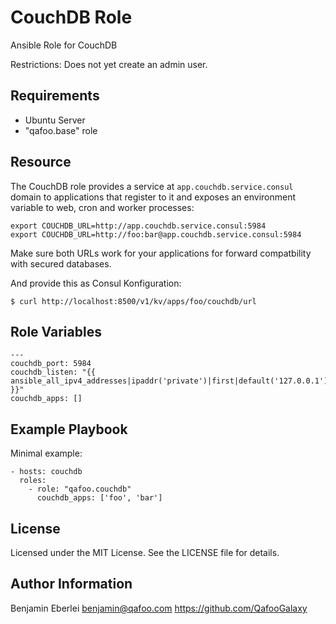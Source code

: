# CouchDB Role

Ansible Role for CouchDB

Restrictions: Does not yet create an admin user.

Requirements
------------

- Ubuntu Server
- "qafoo.base" role

Resource
--------

The CouchDB role provides a service at `app.couchdb.service.consul` domain to
applications that register to it and exposes an environment variable to web,
cron and worker processes:

    export COUCHDB_URL=http://app.couchdb.service.consul:5984
    export COUCHDB_URL=http://foo:bar@app.couchdb.service.consul:5984

Make sure both URLs work for your applications for forward compatbility with
secured databases.

And provide this as Consul Konfiguration:

    $ curl http://localhost:8500/v1/kv/apps/foo/couchdb/url

Role Variables
--------------

    ---
    couchdb_port: 5984
    couchdb_listen: "{{ ansible_all_ipv4_addresses|ipaddr('private')|first|default('127.0.0.1') }}"
    couchdb_apps: []

Example Playbook
----------------

Minimal example:

    - hosts: couchdb
      roles:
        - role: "qafoo.couchdb"
          couchdb_apps: ['foo', 'bar']

License
-------

Licensed under the MIT License. See the LICENSE file for details.

Author Information
------------------

Benjamin Eberlei <benjamin@qafoo.com>
https://github.com/QafooGalaxy
